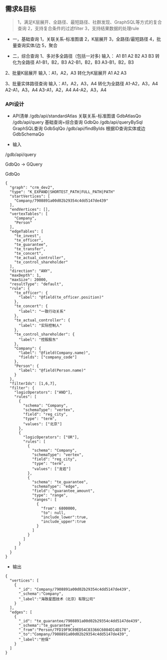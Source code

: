 ## 需求&目标

> 1，满足K层展开、全路径、最短路径、社群发现、GraphSQL等方式的复合查询
2，支持复合条件的过滤filter
3，支持结果数据的处理rule

- 一，基础查询
1，关联关系-标准图谱
2，K层展开
3，全路径/最短路径
4，批量查询实体/边
5，聚合

- 二，综合查询
1、多对多全路径（包括一对多)
输入：
A1    B1
A2    B2
A3    B3
转化为全路径
A1-B1，B2，B3
A2-B1，B2，B3
A3-B1，B2，B3

2、批量K层展开
输入：A1，A2，A3
转化为K层展开
A1
A2
A3

3、批量实体路径查询
输入：A1，A2，A3，A4
转化为全路径
A1-A2，A3，A4
A2-A1，A3，A4
A3-A1，A2，A4
A4-A2，A3，A4

### API设计

- API清单
/gdb/api/standardAtlas    关联关系-标准图谱     GdbAtlasQo 
/gdb/api/query            基础查询+综合查询     GdbQo
/gdb/api/queryBySql       GraphSQL查询        GdbSqlQo
/gdb/api/findByIds        根据ID查询实体或边    GdbSchemaQo  


- 输入

/gdb/api/query

GdbQo -> GQuery 

GdbQo
```
{
  "graph": "crm_dev2",
  "type": "K_EXPAND|SHORTEST_PATH|FULL_PATH|PATH"
  "startVertices": [
    "Company/7908891a00d02b29354c4dd5147de439"
  ],
  "endVertices": [],
  "vertexTables": [
    "Company",
    "Person"
  ], 
  "edgeTables": [
    "te_invest",
    "te_officer",
    "te_guarantee",
    "te_transfer",
    "te_concert",
    "te_actual_controller",
    "te_control_shareholder"
  ],
  "direction": "ANY",
  "maxDepth": 1,
  "maxSize": 20000,
  "resultType": "default",
  "rule": {
    "te_officer": {
      "label": "@field(te_officer.position)"
    },
    "te_concert": {
      "label": "一致行动关系"
    },
    "te_actual_controller": {
      "label": "实际控制人"
    },
    "te_control_shareholder": {
      "label": "控股股东"
    },
    "Company": {
      "label": "@field(Company.name)",
      "fields": ["company_code"]
    },
    "Person": {
      "label": "@field(Person.name)"
    }
  },
  "filterIds": [1,6,7], 
  "filter": {
    "logicOperators": ["AND"],
    "rules": [
      {
        "schema": "Company",
        "schemaType": "vertex",
        "field": "reg_city",
        "type": "term",
        "values": ["北京"]
      },
      {
        "logicOperators": ["OR"],
        "rules": [
          {
            "schema": "Company",
            "schemaType": "vertex",
            "field": "reg_city",
            "type": "term",
            "values": ["龙岩"]
          },
          {
            "schema": "te_guarantee",
            "schemaType": "edge",
            "field": "guarantee_amount",
            "type": "range",
            "ranges": [
              {
                "from": 6800000,
                "to": null,
                "include_lower":true,
                "include_upper":true
              }
            ]
          }
        ]
      }
    ]
  }
}
```

- 输出

```
{
  "vertices": [
    {
      "_id": "Company/7908891a00d02b29354c4dd5147de439",
      "_schema":"Company",
      "_label":"海致星图技术（北京）有限公司"
    }
  ],
  "edges": [
    {
      "_id": "te_guarantee/7908891a00d02b29354c4dd5147de439",
      "_schema":"te_guarantee",
      "_from":"Person/7FD19F9C89ED54C03366C6084D14D178",
      "_to":"Company/7908891a00d02b29354c4dd5147de439",
      "_label":"担保"
    }
  ]
}
```